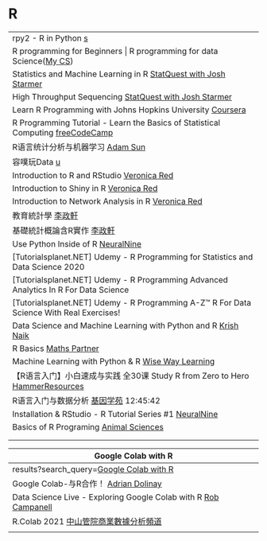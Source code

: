 # R

|                                                                                                                                                                       |
| --------------------------------------------------------------------------------------------------------------------------------------------------------------------- |
| rpy2 - R in Python [s](https://rpy2.github.io/)                                                                                                                       |
| R programming for Beginners \| R programming for data Science([My CS](https://www.youtube.com/watch?v=klxMhulYUQk\&list=PLq94LoYzjZTpCd1c-bwMCo70PFTL7-7WS\&index=3)) |
| Statistics and Machine Learning in R [StatQuest with Josh Starmer](https://www.youtube.com/playlist?list=PLblh5JKOoLUJJpBNfk8\_YadPwDTO2SCbx)                         |
| High Throughput Sequencing [StatQuest with Josh Starmer](https://www.youtube.com/playlist?list=PLblh5JKOoLUJo2Q6xK4tZElbIvAACEykp)                                    |
| Learn R Programming with Johns Hopkins University [Coursera](https://www.youtube.com/playlist?list=PLVext98k2evi8mDNRo4MwIgVgSmwM3cS8)                                |
| R Programming Tutorial - Learn the Basics of Statistical Computing [freeCodeCamp](https://www.youtube.com/watch?v=\_V8eKsto3Ug)                                       |
| R语言统计分析与机器学习 [Adam Sun](https://www.youtube.com/playlist?list=PL5jFwqTxh71ZEeZtjYbFAGIn9J-3eUwyJ)                                                                     |
| 容噗玩Data [u](https://www.youtube.com/channel/UCmWCMqDKCR56pqd10qNkv3Q/playlists)                                                                                       |
| Introduction to R and RStudio [Veronica Red](https://www.youtube.com/watch?v=BZ3XOJ2nbb8)                                                                             |
| Introduction to Shiny in R [Veronica Red](https://www.youtube.com/watch?v=f544Y5fMe2Y)                                                                                |
| Introduction to Network Analysis in R [Veronica Red](https://www.youtube.com/watch?v=-0DrlPqit9M)                                                                     |
| 教育統計學 [李政軒](https://www.youtube.com/playlist?list=PLt0SBi1p7xrRCD6BGbDyCrf0mZm1hHJEl)                                                                                 |
| 基礎統計概論含R實作 [李政軒](https://www.youtube.com/playlist?list=PLt0SBi1p7xrQYj2KFUus-Z3scvBPDpWgk)                                                                            |
| Use Python Inside of R [NeuralNine](https://www.youtube.com/watch?v=Rtipj7OaB2k)                                                                                      |
| \[Tutorialsplanet.NET] Udemy - R Programming for Statistics and Data Science 2020                                                                                     |
| \[Tutorialsplanet.NET] Udemy - R Programming Advanced Analytics In R For Data Science                                                                                 |
| \[Tutorialsplanet.NET] Udemy - R Programming A-Z™ R For Data Science With Real Exercises!                                                                             |
| Data Science and Machine Learning with Python and R [Krish Naik](https://www.youtube.com/playlist?list=PLZoTAELRMXVOnN\_g96ayzXX5i7RRO0QhL)                           |
| R Basics [Maths Partner](https://www.youtube.com/playlist?list=PLg5nrpKdkk2BvYF6QZNUDVGU7zHvjQnie)                                                                    |
| Machine Learning with Python & R [Wise Way Learning](https://www.youtube.com/playlist?list=PLf6bUqkkw\_JQ5PNoVwct3OHmsoJDnhwNj)                                       |
| 【R语言入门】小白速成与实践 全30课 Study R from Zero to Hero [HammerResources](https://www.youtube.com/playlist?list=PLGy-tIPhuAbY\_ttheQ6GEbgAGX8Mqdv2k)                            |
| R语言入门与数据分析 [基因学苑](https://www.bilibili.com/video/BV19x411X7C6) 12:45:42                                                                                               |
| Installation & RStudio - R Tutorial Series #1 [NeuralNine](https://www.youtube.com/watch?v=hnM5K-tdwjw)                                                               |
| Basics of R Programing [Animal Sciences](https://www.youtube.com/playlist?list=PL1ectsXIpOkd36uTl6PpoOOjbRhaqm7lE)                                                    |
|                                                                                                                                                                       |
|                                                                                                                                                                       |

| Google Colab with R                                                                                                         |
| --------------------------------------------------------------------------------------------------------------------------- |
| results?search\_query=[Google Colab with R](https://www.youtube.com/results?search\_query=Google+Colab+with+R\&sp=CAI%253D) |
| Google Colab-与R合作！ [Adrian Dolinay](https://www.youtube.com/watch?v=qE\_nQPojhhw)                                           |
| Data Science Live - Exploring Google Colab with R [Rob Campanell](https://www.youtube.com/watch?v=gzT-JIID2rM)              |
| R.Colab 2021 [中山管院商業數據分析頻道](https://www.youtube.com/playlist?list=PLvOqBoPSLQJfaXPQoTaAzOg53xfPGNYRz)                       |
|                                                                                                                             |
